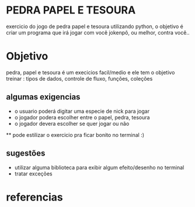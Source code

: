  # PEDRA PAPEL E TESOURA

 <p>  </p>

<p>exercicio do jogo de pedra papel e tesoura utilizando python,  o objetivo é criar um programa que irá jogar com você jokenpô, ou melhor, contra você.. </p>

# Objetivo 

<p> pedra, papel e tesoura é um execicios facil/medio e ele tem o objetivo treinar : tipos de dados, controle de fluxo, funções, coleções </p>

## algumas exigencias 

<ul> 
<li> o usuario poderá digitar uma especie de nick para jogar </li>
<li> o jogador podera escolher entre o papel, pedra, tesoura</li>
<li> o jogador devera escolher se quer jogar ou não </li>
</ul>

** pode estilizar o exercicio pra ficar bonito no terminal :) 

## sugestões
<ul> 
<li> utilizar alguma biblioteca para exibir algum efeito/desenho no terminal  </li>
<li> tratar exceções </li>

</ul>

# referencias 
